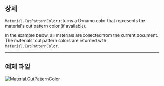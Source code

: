 ## 상세

`Material.CutPatternColor` returns a Dynamo color that represents the material's cut pattern color (if available).

In the example below, all materials are collected from the current document. The materials' cut pattern colors are returned with `Material.CutPatternColor`.

___
## 예제 파일

![Material.CutPatternColor](./Revit.Elements.Material.CutPatternColor_img.jpg)
